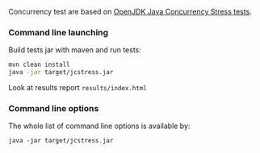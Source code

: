 Concurrency test are based on [OpenJDK Java Concurrency Stress tests](https://wiki.openjdk.java.net/display/CodeTools/jcstress).

### Command line launching

Build tests jar with maven and run tests:
````bash
mvn clean install
java -jar target/jcstress.jar
````

Look at results report `results/index.html`

### Command line options

The whole list of command line options is available by:

    java -jar target/jcstress.jar
